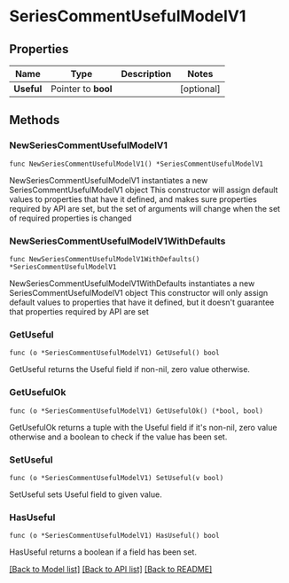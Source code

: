 # SeriesCommentUsefulModelV1

## Properties

Name | Type | Description | Notes
------------ | ------------- | ------------- | -------------
**Useful** | Pointer to **bool** |  | [optional] 

## Methods

### NewSeriesCommentUsefulModelV1

`func NewSeriesCommentUsefulModelV1() *SeriesCommentUsefulModelV1`

NewSeriesCommentUsefulModelV1 instantiates a new SeriesCommentUsefulModelV1 object
This constructor will assign default values to properties that have it defined,
and makes sure properties required by API are set, but the set of arguments
will change when the set of required properties is changed

### NewSeriesCommentUsefulModelV1WithDefaults

`func NewSeriesCommentUsefulModelV1WithDefaults() *SeriesCommentUsefulModelV1`

NewSeriesCommentUsefulModelV1WithDefaults instantiates a new SeriesCommentUsefulModelV1 object
This constructor will only assign default values to properties that have it defined,
but it doesn't guarantee that properties required by API are set

### GetUseful

`func (o *SeriesCommentUsefulModelV1) GetUseful() bool`

GetUseful returns the Useful field if non-nil, zero value otherwise.

### GetUsefulOk

`func (o *SeriesCommentUsefulModelV1) GetUsefulOk() (*bool, bool)`

GetUsefulOk returns a tuple with the Useful field if it's non-nil, zero value otherwise
and a boolean to check if the value has been set.

### SetUseful

`func (o *SeriesCommentUsefulModelV1) SetUseful(v bool)`

SetUseful sets Useful field to given value.

### HasUseful

`func (o *SeriesCommentUsefulModelV1) HasUseful() bool`

HasUseful returns a boolean if a field has been set.


[[Back to Model list]](../README.md#documentation-for-models) [[Back to API list]](../README.md#documentation-for-api-endpoints) [[Back to README]](../README.md)



